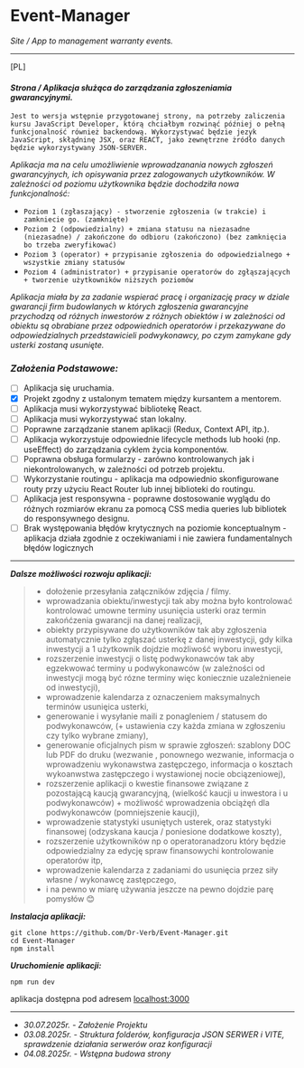 # Event-Manager
_Site / App to management warranty events._

---

[PL]


#### _Strona / Aplikacja służąca do zarządzania zgłoszeniamia gwarancyjnymi._
`Jest to wersja wstępnie przygotowanej strony, na potrzeby zaliczenia kursu JavaScript Developer, którą chciałbym rozwinąć później o pełną funkcjonalność również backendową. Wykorzystywać będzie jezyk JavaScript, skłądninę JSX, oraz REACT, jako zewnętrzne żródło danych będzie wykorzystywany JSON-SERVER.`

_Aplikacja ma na celu umożliwienie wprowadzanania nowych zgłoszeń gwarancyjnych, ich opisywania przez zalogowanych użytkowników. W zależności od poziomu użytkownika będzie dochodziła nowa funkcjonalność:_

  - `Poziom 1 (zgłaszający) - stworzenie zgłoszenia (w trakcie) i zamkniecie go. (zamknięte)`
  - `Poziom 2 (odpowiedzialny) + zmiana statusu na niezasadne (niezasadne) / zakończone do odbioru (zakończono) (bez zamknięcia bo trzeba zweryfikować)`
  - `Poziom 3 (operator) + przypisanie zgłoszenia do odpowiedzialnego + wszystkie zmiany statusów`
  - `Poziom 4 (administrator) + przypisanie operatorów do zgłąszających + tworzenie użytkowników niższych poziomów`
  
_Aplikacja miała by za zadanie wspierać pracę i organizację pracy w dziale gwarancji firm budowlanych w których zgłoszenia gwarancyjne przychodzą od różnych inwestorów z różnych obiektów i w zależności od obiektu są obrabiane przez odpowiednich operatorów i przekazywane do odpowiedzialnych przedstawicieli podwykonawcy, po czym zamykane gdy usterki zostaną usunięte._ 



### _Założenia Podstawowe:_
- [ ] Aplikacja się uruchamia.
- [X] Projekt zgodny z ustalonym tematem między kursantem a mentorem.
- [ ] Aplikacja musi wykorzystywać bibliotekę React.
- [ ] Aplikacja musi wykorzystywać stan lokalny.
- [ ] Poprawne zarządzanie stanem aplikacji (Redux, Context API, itp.).
- [ ] Aplikacja wykorzystuje odpowiednie lifecycle methods lub hooki (np. useEffect) do zarządzania cyklem życia komponentów.
- [ ] Poprawna obsługa formularzy - zarówno kontrolowanych jak i niekontrolowanych, w zależności od potrzeb projektu.
- [ ] Wykorzystanie routingu - aplikacja ma odpowiednio skonfigurowane routy przy użyciu React Router lub innej biblioteki do routingu.
- [ ] Aplikacja jest responsywna - poprawne dostosowanie wyglądu do różnych rozmiarów ekranu za pomocą CSS media queries lub bibliotek do responsywnego designu.
- [ ] Brak występowania błędów krytycznych na poziomie konceptualnym - aplikacja działa zgodnie z oczekiwaniami i nie zawiera fundamentalnych błędów logicznych

___

_**Dalsze możliwości rozwoju aplikacji:**_
> - dołożenie przesyłania załączników zdjęcia / filmy. 
> - wprowadzania obiektu/inwestycji tak aby można było kontrolować kontrolować umowne terminy usunięcia usterki oraz termin zakońćzenia gwarancji na danej realizacji,
> - obiekty przypisywane do użytkowników tak aby zgłoszenia automatycznie tylko zgłąszać usterkę z danej inwestycji, gdy kilka inwestycji a 1 użytkownik dojdzie możliwość wyboru inwestycji,
> - rozszerzenie inwestycji o listę podwykonawców tak aby egzekwować terminy u podwykonawców (w zależności od inwestycji mogą być rózne terminy więc koniecznie uzależnieneie od inwestycji),
> - wprowadzenie kalendarza z oznaczeniem maksymalnych terminów usunięica usterki,
> - generowanie i wysyłanie maili z ponagleniem / statusem do podwykonawców, (+ ustawienia czy każda zmiana w zgłoszeniu czy tylko wybrane zmiany),
> - generowanie oficjalnych pism w sprawie zgłoszeń: szablony DOC lub PDF do druku (wezwanie , ponownego wezwanie, informacja o wprowadzeniu wykonawstwa zastępczego, informacja o kosztach wykoanwstwa zastępczego i wystawionej nocie obciązeniowej),
> - rozszerzenie aplikacji o kwestie finansowe związane z pozostającą kaucją gwarancyjną, (wielkość kaucji u inwestora i u podwykonawców) + możliwość wprowadzenia obciążęń dla podwykonawców (pomniejszenie kaucji),
> - wprowadzenie statystyki usuniętych usterek, oraz statystyki finansowej (odzyskana kaucja / poniesione dodatkowe koszty),
> - rozszerzenie użytkowników np o operatoranadzoru który będzie odpowiedzialny za edycję spraw finansowychi kontrolowanie operatorów itp,
> - wprowadzenie kalendarza z zadaniami do usunięcia przez siły własne / wykonawcę zastępczego,
> - i na pewno w miarę używania jeszcze na pewno dojdzie parę pomysłów 😊

_**Instalacja aplikacji:**_

```install
git clone https://github.com/Dr-Verb/Event-Manager.git
cd Event-Manager
npm install
```

_**Uruchomienie aplikacji:**_

```run
npm run dev
```

aplikacja dostępna pod adresem [localhost:3000](http://localhost:3000/)


___
+ _30.07.2025r. - Założenie Projektu_
+ _03.08.2025r. - Struktura folderów, konfiguracja JSON SERWER i VITE, sprawdzenie działania serwerów oraz konfiguracji_
+ _04.08.2025r. - Wstępna budowa strony_
